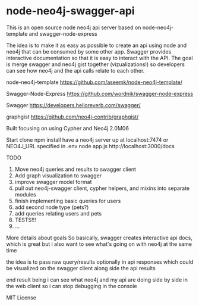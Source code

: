 node-neo4j-swagger-api
=====================

This is an open source node neo4j api server based on node-neo4j-template and swagger-node-express

The idea is to make it as easy as possible to create an api using node and neo4j that can be consumed by some other app. Swagger provides interactive documentation so that it is easy to interact with the API. The goal is merge swagger and neo4j gist together (vizualizations!) so developers can see how neo4j and the api calls relate to each other.

node-neo4j-template
https://github.com/aseemk/node-neo4j-template/


Swagger-Node-Express
https://github.com/wordnik/swagger-node-express

Swagger
https://developers.helloreverb.com/swagger/

graphgist
https://github.com/neo4j-contrib/graphgist/


Built focusing on using Cypher and Neo4j 2.0M06


Start
clone
npm install
have a neo4j server up at localhost:7474 or NEO4J_URL specified in .env
node app.js
http://localhost:3000/docs


TODO

1. Move neo4j queries and results to swagger client
2. Add graph visualization to swagger
3. improve swagger model format
4. pull out neo4j-swagger client, cypher helpers, and mixins into separate modules
5. finish implementing basic queries for users
6. add second node type (pets?)
7. add queries relating users and pets
8. TESTS!!!
9. ...


More details about goals
So basically, swagger creates interactive api docs, which is great but i also want to see what's going on with neo4j at the same time

the idea is to pass raw query/results optionally in api responses which could be visualized on the swagger client along side the api results

end result being i can see what neo4j and my api are doing side by side in the web client so i can stop debugging in the console




MIT License
